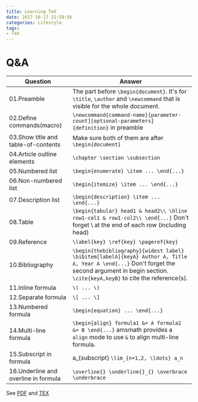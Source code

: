 ```yaml
---
title: Learning TeX
date: 2017-10-17 22:59:56
categories: Lifestyle
tags:
- TeX
---
```


# Q&A
Question | Answer
--- | ---
01.Preamble | The part before `\begin{document}`. It's for `\title`, `\author` and `\newcommand` that is visible for the whole document.
02.Define commands(macro) | `\newcommand{command-name}[parameter-count][optional-parameters]{definition}` in preamble
03.Show title and table-of-contents | Make sure both of them are after `\begin{document}`
04.Article outline elements | `\chapter \section \subsection`
05.Numbered list | `\begin{enumerate} \item ... \end{...}`
06.Non-numbered list | `\begin{itemize} \item ... \end{...}`
07.Description list | `\begin{description} \item ... \end{...}`
08.Table | `\begin{tabular} head1 & head2\\ \hline row1-col1 & row1-col2\\ \end{...}` Don't forget \\ at the end of each row (including head)
09.Reference | `\label{key} \ref{key} \pageref{key}`
10.Bibliography | `\begin{thebibliography}{widest label} \bibitem[labelA]{keyA} Author A, Title A, Year A \end{...}` Don't forget the second argument in begin section. `\cite{keyA,keyB}` to cite the reference(s).
11.Inline formula | `\( ... \)`
12.Separate formula | `\[ ... \]`
13.Numbered formula | `\begin{equation} ... \end{...}`
14.Multi-line formula | `\begin{align} formula1 &= A formula2 &= B \end{...}` amsmath provides a `align` mode to use `&` to align multi-line formula. 
15.Subscript in formula | a_{subscript} `\lim_{n=1,2, \ldots} a_n`
16.Underline and overline in formula | `\overline{} \underline{}_{} \overbrace \underbrace`

See [PDF](2017/10/17/learning-tex/learning-tex.pdf) and [TEX](2017/10/17/learning-tex/learning-tex.tex)
